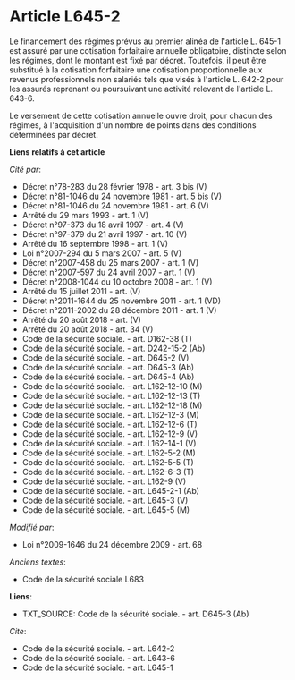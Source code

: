 # Article L645-2

Le financement des régimes prévus au premier alinéa de l'article L. 645-1 est assuré par une cotisation forfaitaire annuelle
obligatoire, distincte selon les régimes, dont le montant est fixé par décret. Toutefois, il peut être substitué à la
cotisation forfaitaire une cotisation proportionnelle aux revenus professionnels non salariés tels que visés à l'article L.
642-2 pour les assurés reprenant ou poursuivant une activité relevant de l'article L. 643-6. 

Le versement de cette cotisation annuelle ouvre droit, pour chacun des régimes, à l'acquisition d'un nombre de points dans
des conditions déterminées par décret.

**Liens relatifs à cet article**

_Cité par_:

  - Décret n°78-283 du 28 février 1978 - art. 3 bis (V)
  - Décret n°81-1046 du 24 novembre 1981 - art. 5 bis (V)
  - Décret n°81-1046 du 24 novembre 1981 - art. 6 (V)
  - Arrêté du 29 mars 1993 - art. 1 (V)
  - Décret n°97-373 du 18 avril 1997 - art. 4 (V)
  - Décret n°97-379 du 21 avril 1997 - art. 10 (V)
  - Arrêté du 16 septembre 1998 - art. 1 (V)
  - Loi n°2007-294 du 5 mars 2007 - art. 5 (V)
  - Décret n°2007-458 du 25 mars 2007 - art. 1 (V)
  - Décret n°2007-597 du 24 avril 2007 - art. 1 (V)
  - Décret n°2008-1044 du 10 octobre 2008 - art. 1 (V)
  - Arrêté du 15 juillet 2011 - art. (V)
  - Décret n°2011-1644 du 25 novembre 2011 - art. 1 (VD)
  - Décret n°2011-2002 du 28 décembre 2011 - art. 1 (V)
  - Arrêté du 20 août 2018 - art. (V)
  - Arrêté du 20 août 2018 - art. 34 (V)
  - Code de la sécurité sociale. - art. D162-38 (T)
  - Code de la sécurité sociale. - art. D242-15-2 (Ab)
  - Code de la sécurité sociale. - art. D645-2 (V)
  - Code de la sécurité sociale. - art. D645-3 (Ab)
  - Code de la sécurité sociale. - art. D645-4 (Ab)
  - Code de la sécurité sociale. - art. L162-12-10 (M)
  - Code de la sécurité sociale. - art. L162-12-13 (T)
  - Code de la sécurité sociale. - art. L162-12-18 (M)
  - Code de la sécurité sociale. - art. L162-12-3 (M)
  - Code de la sécurité sociale. - art. L162-12-6 (T)
  - Code de la sécurité sociale. - art. L162-12-9 (V)
  - Code de la sécurité sociale. - art. L162-14-1 (V)
  - Code de la sécurité sociale. - art. L162-5-2 (M)
  - Code de la sécurité sociale. - art. L162-5-5 (T)
  - Code de la sécurité sociale. - art. L162-6-3 (T)
  - Code de la sécurité sociale. - art. L162-9 (V)
  - Code de la sécurité sociale. - art. L645-2-1 (Ab)
  - Code de la sécurité sociale. - art. L645-3 (V)
  - Code de la sécurité sociale. - art. L645-5 (M)

_Modifié par_:

  - Loi n°2009-1646 du 24 décembre 2009 - art. 68

_Anciens textes_:

  - Code de la sécurité sociale L683

**Liens**:

  - TXT_SOURCE: Code de la sécurité sociale. - art. D645-3 (Ab)

_Cite_:

  - Code de la sécurité sociale. - art. L642-2
  - Code de la sécurité sociale. - art. L643-6
  - Code de la sécurité sociale. - art. L645-1
